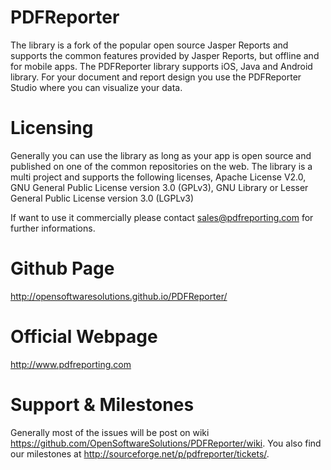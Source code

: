 # PDFReporter
The library is a fork of the popular open source Jasper Reports and supports the common features provided by Jasper Reports, but offline and for mobile apps. The PDFReporter library supports iOS, Java and Android library. For your document and report design you use the PDFReporter Studio where you can visualize your data.

# Licensing
Generally you can use the library as long as your app is open source and published on one of the common repositories on the web. The library is a multi project and supports the following licenses, Apache License V2.0, GNU General Public License version 3.0 (GPLv3), GNU Library or Lesser General Public License version 3.0 (LGPLv3)

If want to use it commercially please contact sales@pdfreporting.com for further informations. 

# Github Page
http://opensoftwaresolutions.github.io/PDFReporter/

# Official Webpage
http://www.pdfreporting.com

# Support & Milestones
Generally most of the issues will be post on wiki https://github.com/OpenSoftwareSolutions/PDFReporter/wiki.
You also find our milestones at http://sourceforge.net/p/pdfreporter/tickets/.
